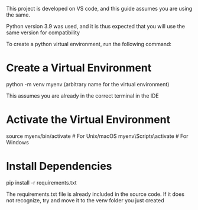 This project is developed on VS code, and this guide assumes you are using the same.

Python version 3.9 was used, and it is thus expected that you will use the same version for compatibility

To create a python virtual environment, run the following command:

# Create a Virtual Environment
python -m venv myenv (arbitrary name for the virtual environment)

This assumes you are already in the correct terminal in the IDE

# Activate the Virtual Environment
source myenv/bin/activate  # For Unix/macOS
myenv\Scripts\activate      # For Windows

# Install Dependencies
pip install -r requirements.txt

The requirements.txt file is already included in the source code. If it does not recognize, try and move it to the venv folder you just created
